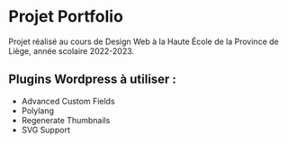 # Projet Portfolio

Projet réalisé au cours de Design Web à la Haute École de la Province de Liège, année scolaire 2022-2023.


## Plugins Wordpress à utiliser :

- Advanced Custom Fields
- Polylang
- Regenerate Thumbnails
- SVG Support